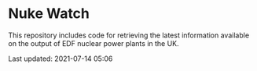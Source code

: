 # Nuke Watch

This repository includes code for retrieving the latest information available on the output of EDF nuclear power plants in the UK.

Last updated: 2021-07-14 05:06